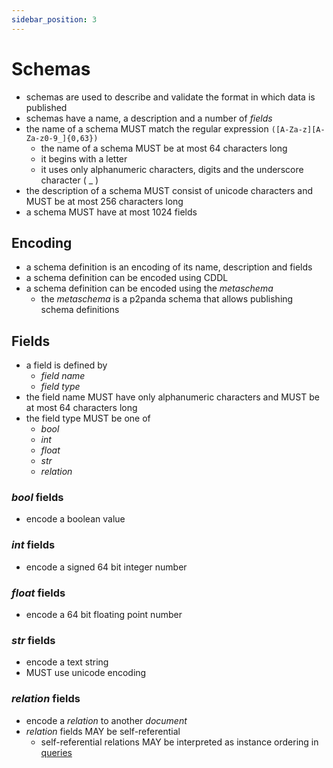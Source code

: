 ```yaml
---
sidebar_position: 3
---
```


# Schemas

- schemas are used to describe and validate the format in which data is published
- schemas have a name, a description and a number of _fields_
- the name of a schema MUST match the regular expression `([A-Za-z][A-Za-z0-9_]{0,63})`
  - the name of a schema MUST be at most 64 characters long
  - it begins with a letter
  - it uses only alphanumeric characters, digits and the underscore character ( _ )
- the description of a schema MUST consist of unicode characters and MUST be at most 256 characters long
- a schema MUST have at most 1024 fields

## Encoding

- a schema definition is an encoding of its name, description and fields
- a schema definition can be encoded using CDDL
- a schema definition can be encoded using the _metaschema_
  - the _metaschema_ is a p2panda schema that allows publishing schema definitions

## Fields

- a field is defined by
  - _field name_
  - _field type_
- the field name MUST have only alphanumeric characters and MUST be at most 64 characters long
- the field type MUST be one of
  - _bool_
  - _int_
  - _float_
  - _str_
  - _relation_

### _bool_ fields

- encode a boolean value

### _int_ fields

- encode a signed 64 bit integer number

### _float_ fields

- encode a 64 bit floating point number

### _str_ fields

- encode a text string
- MUST use unicode encoding

### _relation_ fields

- encode a _relation_ to another _document_
- _relation_ fields MAY be self-referential
  - self-referential relations MAY be interpreted as instance ordering in [queries](/docs/organising-data/queries)
